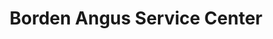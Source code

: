---
title: "Borden Angus Service Center"
url: /angus/borden-angus-service-center/
shop: Autowerkstatt
---